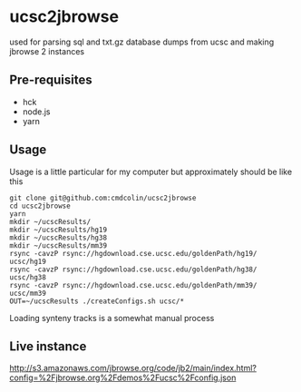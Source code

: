 # ucsc2jbrowse

used for parsing sql and txt.gz database dumps from ucsc and making jbrowse 2
instances

## Pre-requisites

- hck
- node.js
- yarn

## Usage

Usage is a little particular for my computer but approximately should be like
this

```
git clone git@github.com:cmdcolin/ucsc2jbrowse
cd ucsc2jbrowse
yarn
mkdir ~/ucscResults/
mkdir ~/ucscResults/hg19
mkdir ~/ucscResults/hg38
mkdir ~/ucscResults/mm39
rsync -cavzP rsync://hgdownload.cse.ucsc.edu/goldenPath/hg19/ ucsc/hg19
rsync -cavzP rsync://hgdownload.cse.ucsc.edu/goldenPath/hg38/ ucsc/hg38
rsync -cavzP rsync://hgdownload.cse.ucsc.edu/goldenPath/mm39/ ucsc/mm39
OUT=~/ucscResults ./createConfigs.sh ucsc/*
```

Loading synteny tracks is a somewhat manual process

## Live instance

http://s3.amazonaws.com/jbrowse.org/code/jb2/main/index.html?config=%2Fjbrowse.org%2Fdemos%2Fucsc%2Fconfig.json
